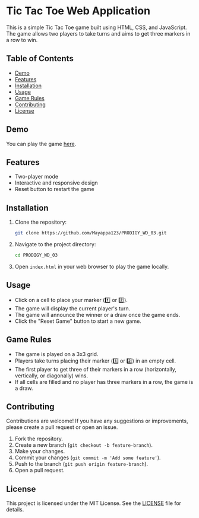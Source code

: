 # Tic Tac Toe Web Application

This is a simple Tic Tac Toe game built using HTML, CSS, and JavaScript. The game allows two players to take turns and aims to get three markers in a row to win.

## Table of Contents

- [Demo](#demo)
- [Features](#features)
- [Installation](#installation)
- [Usage](#usage)
- [Game Rules](#game-rules)
- [Contributing](#contributing)
- [License](#license)

## Demo

You can play the game [here](https://mayappa123.github.io/PRODIGY_WD_03/).

## Features

- Two-player mode
- Interactive and responsive design
- Reset button to restart the game

## Installation

1. Clone the repository:

    ```bash
    git clone https://github.com/Mayappa123/PRODIGY_WD_03.git
    ```

2. Navigate to the project directory:

    ```bash
    cd PRODIGY_WD_03
    ```

3. Open `index.html` in your web browser to play the game locally.

## Usage

- Click on a cell to place your marker (1️⃣ or 2️⃣).
- The game will display the current player's turn.
- The game will announce the winner or a draw once the game ends.
- Click the "Reset Game" button to start a new game.

## Game Rules

- The game is played on a 3x3 grid.
- Players take turns placing their marker (1️⃣ or 2️⃣) in an empty cell.
- The first player to get three of their markers in a row (horizontally, vertically, or diagonally) wins.
- If all cells are filled and no player has three markers in a row, the game is a draw.

## Contributing

Contributions are welcome! If you have any suggestions or improvements, please create a pull request or open an issue.

1. Fork the repository.
2. Create a new branch (`git checkout -b feature-branch`).
3. Make your changes.
4. Commit your changes (`git commit -m 'Add some feature'`).
5. Push to the branch (`git push origin feature-branch`).
6. Open a pull request.

## License

This project is licensed under the MIT License. See the [LICENSE](LICENSE) file for details.
